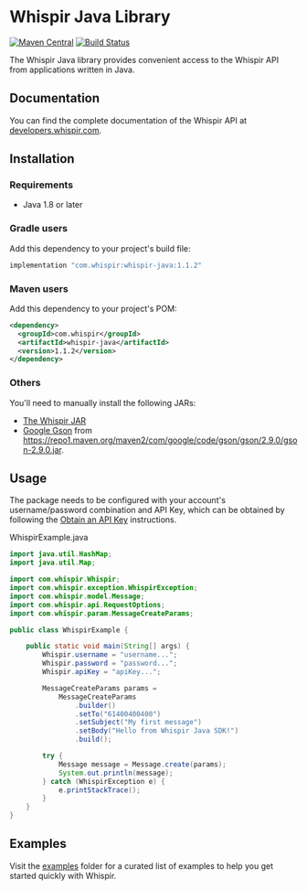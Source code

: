 # Whispir Java Library

<!-- x-release-please-start-version -->
[![Maven Central](https://img.shields.io/static/v1?label=maven-central&message=v1.1.2&color=blue)](https://mvnrepository.com/artifact/com.whispir/whispir-java)<!-- x-release-please-end -->
[![Build Status](https://github.com/whispir/whispir-java/actions/workflows/ci.yml/badge.svg)](https://github.com/whispir/whispir-java/actions?query=branch%3Amaster)

The Whispir Java library provides convenient access to the Whispir API from applications written in Java.

## Documentation
You can find the complete documentation of the Whispir API at [developers.whispir.com](https://developers.whispir.com/).

## Installation

### Requirements

- Java 1.8 or later

### Gradle users

Add this dependency to your project's build file:

<!-- x-release-please-start-version -->
```groovy
implementation "com.whispir:whispir-java:1.1.2"
```
<!-- x-release-please-end -->

### Maven users

Add this dependency to your project's POM:

<!-- x-release-please-start-version -->
```xml
<dependency>
  <groupId>com.whispir</groupId>
  <artifactId>whispir-java</artifactId>
  <version>1.1.2</version>
</dependency>
```
<!-- x-release-please-end -->

### Others

You'll need to manually install the following JARs:

<!-- x-release-please-start-version -->
- [The Whispir JAR](https://search.maven.org/remotecontent?filepath=com/whispir/whispir-java/1.1.2/whispir-java-1.1.2.jar)<!-- x-release-please-end -->
- [Google Gson](https://github.com/google/gson) from <https://repo1.maven.org/maven2/com/google/code/gson/gson/2.9.0/gson-2.9.0.jar>.

## Usage

The package needs to be configured with your account's username/password combination and API Key, which can be obtained by following the [Obtain an API Key](https://developers.whispir.com/2a21cad9e5da7-authentication#obtain-an-api-key) instructions.

WhispirExample.java

```java
import java.util.HashMap;
import java.util.Map;

import com.whispir.Whispir;
import com.whispir.exception.WhispirException;
import com.whispir.model.Message;
import com.whispir.api.RequestOptions;
import com.whispir.param.MessageCreateParams;

public class WhispirExample {

    public static void main(String[] args) {
        Whispir.username = "username...";
        Whispir.password = "password...";
        Whispir.apiKey = "apiKey...";

        MessageCreateParams params =
            MessageCreateParams
                .builder()
                .setTo("61400400400")
                .setSubject("My first message")
                .setBody("Hello from Whispir Java SDK!")
                .build();

        try {
            Message message = Message.create(params);
            System.out.println(message);
        } catch (WhispirException e) {
            e.printStackTrace();
        }
    }
}
```

## Examples

Visit the [examples](https://github.com/whispir/whispir-java/tree/main/examples) folder for a curated list of examples to help you get started quickly with Whispir.
